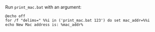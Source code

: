 Run `print_mac.bat` with an argument:
```
@echo off
for /f "delims=" %%i in ('print_mac.bat 123') do set mac_addr=%%i
echo New Mac address is: %mac_addr%
```
